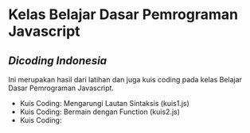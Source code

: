 # Kelas Belajar Dasar Pemrograman Javascript
## _Dicoding Indonesia_

Ini merupakan hasil dari latihan dan juga kuis coding pada kelas Belajar Dasar Pemrograman Javascript.

- Kuis Coding: Mengarungi Lautan Sintaksis (kuis1.js)
- Kuis Coding: Bermain dengan Function (kuis2.js)
- Kuis Coding: